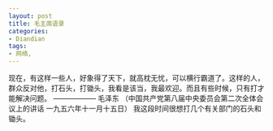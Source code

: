 ```yaml
---
layout: post
title: 毛主席语录
categories:
- Diandian
tags:
- 网络, 
---
```

现在，有这样一些人，好象得了天下，就高枕无忧，可以横行霸道了。这样的人，群众反对他，打石头，打锄头，我看是该当，我最欢迎。而且有些时候，只有打才能解决问题。 —————— 毛泽东 （中国共产党第八届中央委员会第二次全体会议上的讲话 一九五六年十一月十五日） 我这段时间很想打几个有关部门的石头和锄头。
